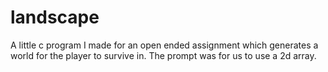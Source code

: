 # landscape
A little c program I made for an open ended assignment which generates a world for the player to survive in. The prompt was for us to use a 2d array.
